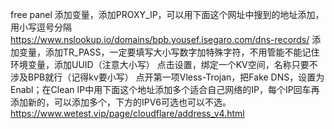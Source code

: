 free panel
添加变量，添加PROXY_IP，可以用下面这个网址中搜到的地址添加，用小写逗号分隔
https://www.nslookup.io/domains/bpb.yousef.isegaro.com/dns-records/
添加变量，添加TR_PASS，一定要填写大小写数字加特殊字符，不用管能不能记住
环境变量，添加UUID（注意大小写）
点击设置，绑定一个KV空间，名称只要不涉及BPB就行（记得kv要小写）
点开第一项Vless-Trojan，把Fake DNS，设置为Enabl；在Clean IP中用下面这个地址添加多个适合自己网络的IP，每个IP回车再添加新的，可以添加多个，下方的IPV6可选也可以不选。
https://www.wetest.vip/page/cloudflare/address_v4.html
